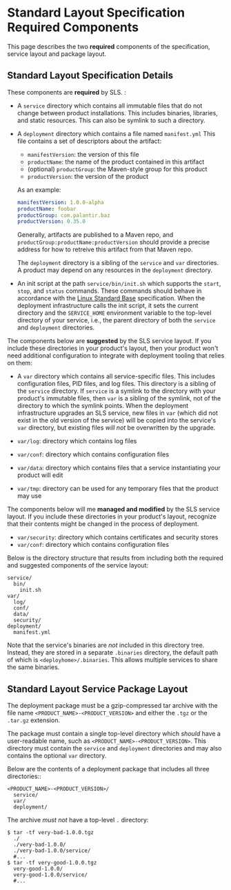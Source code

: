 # Standard Layout Specification Required Components

This page describes the two **required** components of the specification, service layout and package layout.

## Standard Layout Specification Details

These components are **required** by SLS. :

* A ``service`` directory which contains all immutable files that do not change between
  product installations. This includes binaries, libraries, and static resources.
  This can also be symlink to such a directory.

* A ``deployment`` directory which contains a file named ``manifest.yml`` This file contains a set of descriptors about the artifact:

   * `manifestVersion`: the version of this file
   * `productName`: the name of the product contained in this artifact
   * (optional) `productGroup`: the Maven-style group for this product
   * `productVersion`: the version of the product

  As an example:
  ```yaml
  manifestVersion: 1.0.0-alpha
  productName: foobar
  productGroup: com.palantir.baz
  productVersion: 0.35.0
  ```
  
  Generally, artifacts are published to a Maven repo, and `productGroup:productName:productVersion` should provide
  a precise address for how to retreive this artifact from that Maven repo.

  The ``deployment`` directory is a sibling of the ``service`` and ``var``
  directories. A product may depend on any resources in the ``deployment`` directory.

* An init script at the path ``service/bin/init.sh`` which supports the ``start``,
  ``stop``, and ``status`` commands. These commands should behave in accordance with the
  [Linux Standard Base](http://refspecs.linuxbase.org/LSB_3.1.1/LSB-Core-generic/LSB-Core-generic/iniscrptact.html)
  specification. When the deployment infrastructure calls the init script, it sets the current directory and the ``SERVICE_HOME``
  environment variable to the top-level directory of your service, i.e., the parent directory of both the
  ``service`` and ``deployment`` directories.

The components below are **suggested** by the SLS service layout. If you include these
directories in your product's layout, then your product won't need additional configuration
to integrate with deployment tooling that relies on them:

* A ``var`` directory which contains all service-specific
  files. This includes configuration files, PID files, and log files.
  This directory is a sibling of the ``service`` directory. If ``service``
  is a symlink to the directory with your product's immutable files, then ``var`` is
  a sibling of the symlink, not of the directory to which the symlink points. When the deployment infrastructure
  upgrades an SLS service, new files in ``var`` (which did not exist in the old version
  of the service) will be copied into the service's ``var`` directory, but existing
  files *will not* be overwritten by the upgrade.

* ``var/log``: directory which contains log files
* ``var/conf``: directory which contains configuration files
* ``var/data``: directory which contains files that a service instantiating your product will edit
* ``var/tmp``: directory can be used for any temporary files that the product may use

The components below will me **managed and modified** by the SLS service layout. If you include these
directories in your product's layout, recognize that their contents might be changed in the process of deployment.

* ``var/security``: directory which contains certificates and security stores
* ``var/conf``: directory which contains configuration files

Below is the directory structure that results from including both the required and suggested
components of the service layout:

    service/
      bin/
        init.sh
    var/
      log/
      conf/
      data/
      security/
    deployment/
      manifest.yml

Note that the service's binaries are *not* included in this directory tree. Instead, they are
stored in a separate ``.binaries`` directory, the default path of which is
``<deployhome>/.binaries``. This allows multiple services to share the same binaries.

## Standard Layout Service Package Layout

The deployment package must be a gzip-compressed tar archive with the file name
``<PRODUCT_NAME>-<PRODUCT_VERSION>`` and either the ``.tgz`` or the ``.tar.gz`` extension.

The package must contain a single top-level directory which *should* have a user-readable name,
such as ``<PRODUCT_NAME>-<PRODUCT_VERSION>``. This directory must contain the ``service`` and
``deployment`` directories and may also contains the optional ``var`` directory.

Below are the contents of a deployment package that includes all three directories::

    <PRODUCT_NAME>-<PRODUCT_VERSION>/
      service/
      var/
      deployment/

The archive *must not* have a top-level ``.`` directory:

    $ tar -tf very-bad-1.0.0.tgz
      ./
      ./very-bad-1.0.0/
      ./very-bad-1.0.0/service/
      #...
    $ tar -tf very-good-1.0.0.tgz
      very-good-1.0.0/
      very-good-1.0.0/service/
      #...
